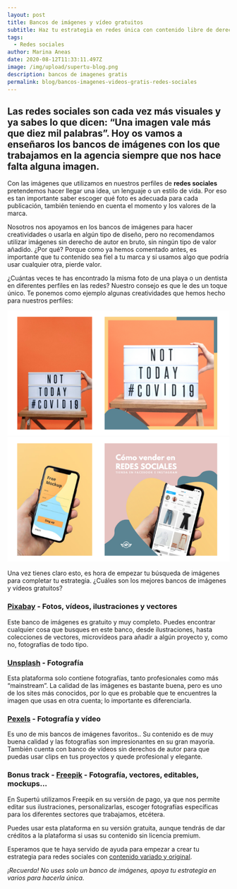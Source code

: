 ```yaml
---
layout: post
title: Bancos de imágenes y vídeo gratuitos
subtitle: Haz tu estrategia en redes única con contenido libre de derechos
tags:
  - Redes sociales
author: Marina Aneas
date: 2020-08-12T11:33:11.497Z
image: /img/upload/supertu-blog.png
description: bancos de imagenes gratis
permalink: blog/bancos-imagenes-videos-gratis-redes-sociales
---
```

## Las redes sociales son cada vez más visuales y ya sabes lo que dicen: “Una imagen vale más que diez mil palabras”. Hoy os vamos a enseñaros los bancos de imágenes con los que trabajamos en la agencia siempre que nos hace falta alguna imagen.

Con las imágenes que utilizamos en nuestros perfiles de **redes sociales** pretendemos hacer llegar una idea, un lenguaje o un estilo de vida. Por eso es tan importante saber escoger qué foto es adecuada para cada publicación, también teniendo en cuenta el momento y los valores de la marca.

Nosotros nos apoyamos en los bancos de imágenes para hacer creatividades o usarla en algún tipo de diseño, pero no recomendamos utilizar imágenes sin derecho de autor en bruto, sin ningún tipo de valor añadido. ¿Por qué? Porque como ya hemos comentado antes, es importante que tu contenido sea fiel a tu marca y si usamos algo que podría usar cualquier otra, pierde valor.

¿Cuántas veces te has encontrado la misma foto de una playa o un dentista en diferentes perfiles en las redes? Nuestro consejo es que le des un toque único. Te ponemos como ejemplo algunas creatividades que hemos hecho para nuestros perfiles:

[![](/img/upload/bancos-imagenes-1.png)](/img/upload/bancos-imagenes-1.png)[![](/img/upload/bancos-imagenes-2.png)](/img/upload/bancos-imagenes-2.png)

Una vez tienes claro esto, es hora de empezar tu búsqueda de imágenes para completar tu estrategia. ¿Cuáles son los mejores bancos de imágenes y vídeos gratuitos?

### [Pixabay](https://pixabay.com/es/) - Fotos, vídeos, ilustraciones y vectores

Este banco de imágenes es gratuito y muy completo. Puedes encontrar cualquier cosa que busques en este banco, desde ilustraciones, hasta colecciones de vectores, microvídeos para añadir a algún proyecto y, como no, fotografías de todo tipo.

### [Unsplash](https://unsplash.com/) - Fotografía

Esta plataforma solo contiene fotografías, tanto profesionales como más “mainstream”. La calidad de las imágenes es bastante buena, pero es uno de los sites más conocidos, por lo que es probable que te encuentres la imagen que usas en otra cuenta; lo importante es diferenciarla.

### [Pexels](https://www.pexels.com/es-es/) - Fotografía y vídeo

Es uno de mis bancos de imágenes favoritos.. Su contenido es de muy buena calidad y las fotografías son impresionantes en su gran mayoría. También cuenta con banco de vídeos sin derechos de autor para que puedas usar clips en tus proyectos y quede profesional y elegante.

### Bonus track - [Freepik](https://www.freepik.es/home) - Fotografía, vectores, editables, mockups...

En Supertú utilizamos Freepik en su versión de pago, ya que nos permite editar sus ilustraciones, personalizarlas, escoger fotografías específicas para los diferentes sectores que trabajamos, etcétera.

Puedes usar esta plataforma en su versión gratuita, aunque tendrás de dar créditos a la plataforma si usas su contenido sin licencia premium.

Esperamos que te haya servido de ayuda para empezar a crear tu estrategia para redes sociales con [contenido variado y original](https://supertu.es/blog/crear-gifs-stickers-instagram/).

*¡Recuerda! No uses solo un banco de imágenes, apoya tu estrategia en varios para hacerla única.*